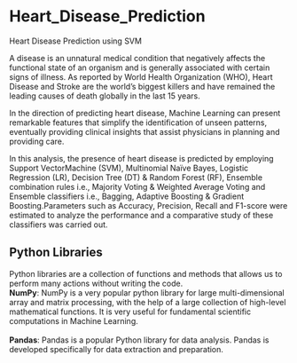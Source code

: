 # Heart_Disease_Prediction
Heart Disease Prediction using SVM

A disease is an unnatural medical condition that negatively affects the functional state of an organism and is generally associated with certain signs of illness. As reported by World Health Organization (WHO), Heart Disease and Stroke are the world’s biggest killers and have remained the leading causes of death globally in the last 15 years.<br />

In the direction of predicting heart disease, Machine Learning can present remarkable features that simplify the identification of unseen patterns, eventually providing clinical insights that assist physicians in planning and providing care.<br />

In this analysis, the presence of heart disease is predicted by employing Support VectorMachine (SVM), Multinomial Naïve Bayes, Logistic Regression (LR), Decision Tree (DT) & Random Forest (RF), Ensemble combination rules i.e., Majority Voting & Weighted Average Voting and Ensemble classifiers i.e., Bagging, Adaptive Boosting & Gradient Boosting.Parameters such as Accuracy, Precision, Recall and F1-score were estimated to analyze the performance and a comparative study of these classifiers was carried out.

## Python Libraries
Python libraries are a collection of functions and methods that allows us to perform many actions without writing the code.<br>
**NumPy**: NumPy is a very popular python library for large multi-dimensional array and matrix processing, with the help of a large collection of high-level mathematical functions. It is very useful for fundamental scientific computations in Machine Learning.<br /><br />
**Pandas**: Pandas is a popular Python library for data analysis. Pandas is developed specifically for data extraction and preparation.<br /><br />
